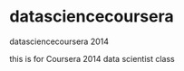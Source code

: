 datasciencecoursera
===================

datasciencecoursera 2014


this is for Coursera 2014 data scientist class
